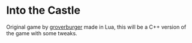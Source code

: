 # Into the Castle

Original game by [groverburger](https://github.com/groverburger) made in Lua, this will be a C++ version of the game with some tweaks.
